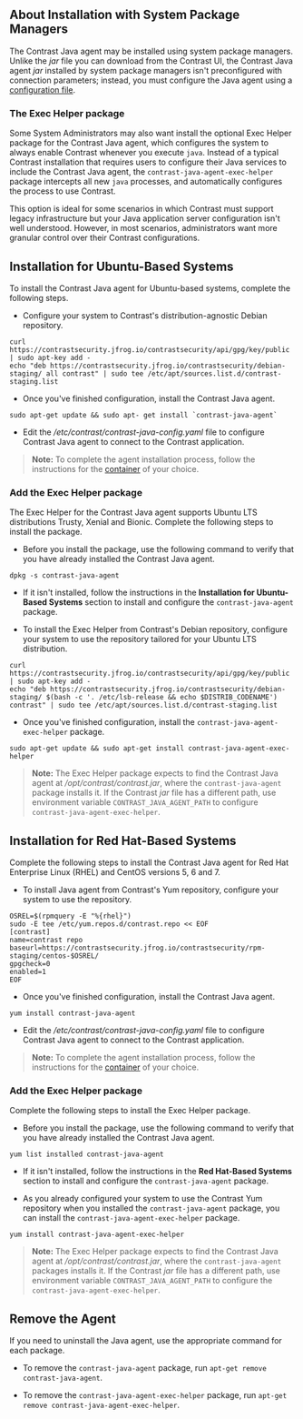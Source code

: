 <!--
title: "Java Agent Installation via Host Installer"
description: "Overview of Java agent installation with Host Installer"
tags: "installation Java agent linux Host Installer"
-->

## About Installation with System Package Managers

The Contrast Java agent may be installed using system package managers. Unlike the *jar* file you can download from the Contrast UI, the Contrast Java agent *jar* installed by system package managers isn't preconfigured with connection parameters; instead, you must configure the Java agent using a [configuration file](installation-javaconfig.html).

### The Exec Helper package 

Some System Administrators may also want install the optional Exec Helper package for the Contrast Java agent, which configures the system to always enable Contrast whenever you execute `java`. Instead of a typical Contrast installation that requires users to configure their Java services to include the Contrast Java agent, the `contrast-java-agent-exec-helper` package intercepts all new `java` processes, and automatically configures the process to use Contrast. 

This option is ideal for some scenarios in which Contrast must support legacy infrastructure but your Java application server configuration isn't well understood. However, in most scenarios, administrators want more granular control over their Contrast configurations.

## Installation for Ubuntu-Based Systems

To install the Contrast Java agent for Ubuntu-based systems, complete the following steps. 

* Configure your system to Contrast's distribution-agnostic Debian repository. 

```
curl https://contrastsecurity.jfrog.io/contrastsecurity/api/gpg/key/public | sudo apt-key add -
echo "deb https://contrastsecurity.jfrog.io/contrastsecurity/debian-staging/ all contrast" | sudo tee /etc/apt/sources.list.d/contrast-staging.list
```

* Once you've finished configuration, install the Contrast Java agent.

```
sudo apt-get update && sudo apt- get install `contrast-java-agent`
```

* Edit the */etc/contrast/contrast-java-config.yaml* file to configure Contrast Java agent to connect to the Contrast application. <!-- (Go to the YAML [Configuration doc](_________) for more info.) -->

> **Note:** To complete the agent installation process, follow the instructions for the [container](installation-javainstall.html) of your choice. 


### Add the Exec Helper package 

The Exec Helper for the Contrast Java agent supports Ubuntu LTS distributions Trusty, Xenial and Bionic. Complete the following steps to install the package. 

* Before you install the package, use the following command to verify that you have already installed the Contrast Java agent. 

```
dpkg -s contrast-java-agent
```

* If it isn't installed, follow the instructions in the **Installation for Ubuntu-Based Systems** section to install and configure the `contrast-java-agent` package. 

* To install the Exec Helper from Contrast's Debian repository, configure your system to use the repository tailored for your Ubuntu LTS distribution.

```
curl https://contrastsecurity.jfrog.io/contrastsecurity/api/gpg/key/public | sudo apt-key add -
echo "deb https://contrastsecurity.jfrog.io/contrastsecurity/debian-staging/ $(bash -c '. /etc/lsb-release && echo $DISTRIB_CODENAME') contrast" | sudo tee /etc/apt/sources.list.d/contrast-staging.list
```

* Once you've finished configuration, install the `contrast-java-agent-exec-helper` package.

```
sudo apt-get update && sudo apt-get install contrast-java-agent-exec-helper
```

> **Note:** The Exec Helper package expects to find the Contrast Java agent at */opt/contrast/contrast.jar*, where the `contrast-java-agent` package installs it. If the Contrast *jar* file has a different path, use environment variable `CONTRAST_JAVA_AGENT_PATH` to configure `contrast-java-agent-exec-helper`.


## Installation for Red Hat-Based Systems

Complete the following steps to install the Contrast Java agent for Red Hat Enterprise Linux (RHEL) and CentOS versions 5, 6 and 7.

* To install Java agent from Contrast's Yum repository, configure your system to use the repository.

```
OSREL=$(rpmquery -E "%{rhel}")
sudo -E tee /etc/yum.repos.d/contrast.repo << EOF
[contrast]
name=contrast repo
baseurl=https://contrastsecurity.jfrog.io/contrastsecurity/rpm-staging/centos-$OSREL/
gpgcheck=0
enabled=1
EOF
```

* Once you've finished configuration, install the Contrast Java agent.

```
yum install contrast-java-agent
```

* Edit the */etc/contrast/contrast-java-config.yaml* file to configure Contrast Java agent to connect to the Contrast application. <!-- (Go to the YAML [Configuration doc](_________) for more info.) -->

> **Note:** To complete the agent installation process, follow the instructions for the [container](installation-javainstall.html) of your choice. 

### Add the Exec Helper package 

Complete the following steps to install the Exec Helper package. 

* Before you install the package, use the following command to verify that you have already installed the Contrast Java agent.

```
yum list installed contrast-java-agent
```

* If it isn't installed, follow the instructions in the **Red Hat-Based Systems** section to install and configure the `contrast-java-agent` package. 

* As you already configured your system to use the Contrast Yum repository when you installed the `contrast-java-agent` package, you can install the `contrast-java-agent-exec-helper` package.

```
yum install contrast-java-agent-exec-helper
```

> **Note:** The Exec Helper package expects to find the Contrast Java agent at */opt/contrast/contrast.jar*, where the `contrast-java-agent` packages installs it. If the Contrast *jar* file has a different path, use environment variable `CONTRAST_JAVA_AGENT_PATH` to configure the `contrast-java-agent-exec-helper`.


## Remove the Agent

If you need to uninstall the Java agent, use the appropriate command for each package. 

* To remove the `contrast-java-agent` package, run `apt-get remove contrast-java-agent`. 

* To remove the `contrast-java-agent-exec-helper` package, run `apt-get remove contrast-java-agent-exec-helper`. 




